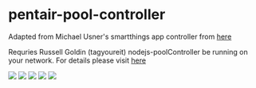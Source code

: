 # pentair-pool-controller

Adapted from Michael Usner's smartthings app controller from [here](https://github.com/michaelusner/pentair-pool-controler)

Requries Russell Goldin (tagyoureit) nodejs-poolController be running on your network.  For details please visit [here](https://github.com/tagyoureit/nodejs-poolController)

![](https://github.com/dhop90/pentair-pool-controller/blob/master/images/IMG_6035.PNG)
![](https://github.com/dhop90/pentair-pool-controller/blob/master/images/IMG_6036.PNG)
![](https://github.com/dhop90/pentair-pool-controller/blob/master/images/IMG_6037.PNG)
![](https://github.com/dhop90/pentair-pool-controller/blob/master/images/IMG_6038.PNG)
![](https://github.com/dhop90/pentair-pool-controller/blob/master/images/IMG_6039.PNG)
